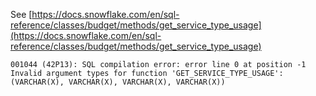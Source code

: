 See [https://docs.snowflake.com/en/sql-reference/classes/budget/methods/get_service_type_usage](https://docs.snowflake.com/en/sql-reference/classes/budget/methods/get_service_type_usage)
```
001044 (42P13): SQL compilation error: error line 0 at position -1
Invalid argument types for function 'GET_SERVICE_TYPE_USAGE':
(VARCHAR(X), VARCHAR(X), VARCHAR(X), VARCHAR(X))
```
